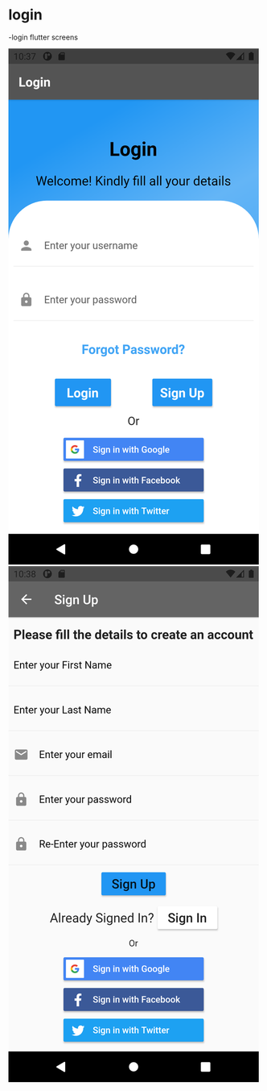 # login

-login flutter screens

![alt text](https://github.com/TanishaOhri/login_flutter/blob/master/ss/Screenshot_1620407277.png?raw=true)
![alt text](ss\Screenshot_1620407284.png)

